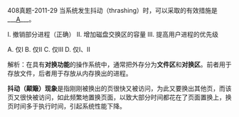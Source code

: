 408真题-2011-29 当系统发生抖动（thrashing）时，可以采取的有效措施是___<u>A</u>___。

I. 撤销部分进程（正确）
II. 增加磁盘交换区的容量
III. 提高用户进程的优先级

A. 仅I      B. 仅II      C. 仅III      D. 仅I、II

解析：在具有**对换功能**的操作系统中，通常把外存分为**文件区**和**对换区**。前者用于存放文件，后者用于存放从内存换出的进程。

**抖动（颠簸）现象**是指刚刚被换出的页很快又被访问，为此又要换出其他页，而该页又很快被访问，如此频繁地置换页面，以致大部分时间都花在了页面置换上，换页时间多于执行时间，引起系统性能下降。